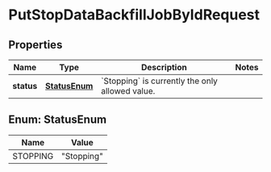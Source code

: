 

# PutStopDataBackfillJobByIdRequest


## Properties

| Name | Type | Description | Notes |
|------------ | ------------- | ------------- | -------------|
|**status** | [**StatusEnum**](#StatusEnum) | &#x60;Stopping&#x60; is currently the only allowed value.  |  |



## Enum: StatusEnum

| Name | Value |
|---- | -----|
| STOPPING | &quot;Stopping&quot; |



